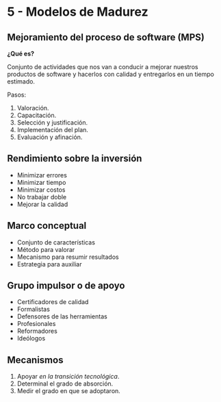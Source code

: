 # 5 - Modelos de Madurez

## Mejoramiento del proceso de software (MPS)

**¿Qué es?**

Conjunto de actividades que nos van a conducir a mejorar nuestros productos de
software y hacerlos con calidad y entregarlos en un tiempo estimado.

Pasos:

1. Valoración.
2. Capacitación.
3. Selección y justificación.
4. Implementación del plan.
5. Evaluación y afinación.

## Rendimiento sobre la inversión

- Minimizar errores
- Minimizar tiempo
- Minimizar costos
- No trabajar doble
- Mejorar la calidad

## Marco conceptual

- Conjunto de características
- Método para valorar
- Mecanismo para resumir resultados
- Estrategia para auxiliar

## Grupo impulsor o de apoyo

- Certificadores de calidad
- Formalistas
- Defensores de las herramientas
- Profesionales
- Reformadores
- Ideólogos

## Mecanismos

1. Apoyar _en la transición tecnológica_.
2. Determinal el grado de absorción.
3. Medir el grado en que se adoptaron.
